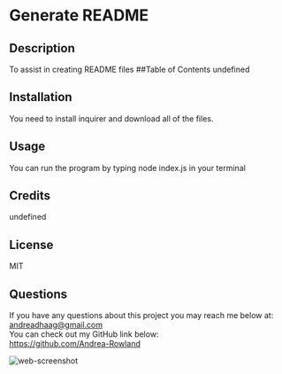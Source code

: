 # Generate README
## Description
To assist in creating README files
##Table of Contents
undefined
## Installation
You need to install inquirer and download all of the files.
## Usage
You can run the program by typing node index.js in your terminal
## Credits
undefined
## License
MIT
## Questions
If you have any questions about this project you may reach me below at: </br>
andreadhaag@gmail.com</br>
You can check out my GitHub link below: </br>
https://github.com/Andrea-Rowland

![web-screenshot](/assets/images/running-node.JPG)
